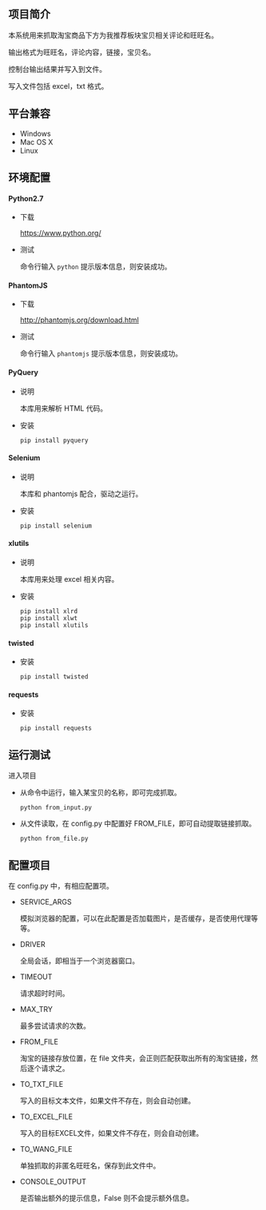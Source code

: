 ## 项目简介

本系统用来抓取淘宝商品下方为我推荐板块宝贝相关评论和旺旺名。

输出格式为旺旺名，评论内容，链接，宝贝名。

控制台输出结果并写入到文件。

写入文件包括 excel，txt 格式。

## 平台兼容

* Windows
* Mac OS X
* Linux

## 环境配置

#### Python2.7

* 下载

   https://www.python.org/ 



* 测试

  命令行输入 `python` 提示版本信息，则安装成功。

#### PhantomJS

* 下载

   http://phantomjs.org/download.html



* 测试

  命令行输入 `phantomjs`  提示版本信息，则安装成功。

#### PyQuery

* 说明

  本库用来解析 HTML 代码。


* 安装

  ```
  pip install pyquery
  ```

#### Selenium

* 说明

  本库和 phantomjs 配合，驱动之运行。


* 安装

  ```
  pip install selenium
  ```

#### xlutils

* 说明

  本库用来处理 excel 相关内容。


* 安装

  ```
  pip install xlrd
  pip install xlwt
  pip install xlutils
  ```

#### twisted

* 安装

  ```
  pip install twisted
  ```

#### requests

* 安装

  ```
  pip install requests
  ```

## 运行测试

进入项目

* 从命令中运行，输入某宝贝的名称，即可完成抓取。

  ```
  python from_input.py
  ```

* 从文件读取，在 config.py 中配置好 FROM_FILE，即可自动提取链接抓取。

  ```
  python from_file.py
  ```


## 配置项目

在 config.py 中，有相应配置项。

* SERVICE_ARGS 

  模拟浏览器的配置，可以在此配置是否加载图片，是否缓存，是否使用代理等等。

* DRIVER

  全局会话，即相当于一个浏览器窗口。

* TIMEOUT

  请求超时时间。

* MAX_TRY

  最多尝试请求的次数。

* FROM_FILE

  淘宝的链接存放位置，在 file 文件夹，会正则匹配获取出所有的淘宝链接，然后逐个请求之。

* TO_TXT_FILE

  写入的目标文本文件，如果文件不存在，则会自动创建。

* TO_EXCEL_FILE

  写入的目标EXCEL文件，如果文件不存在，则会自动创建。

* TO_WANG_FILE

  单独抓取的非匿名旺旺名，保存到此文件中。

* CONSOLE_OUTPUT

  是否输出额外的提示信息，False 则不会提示额外信息。